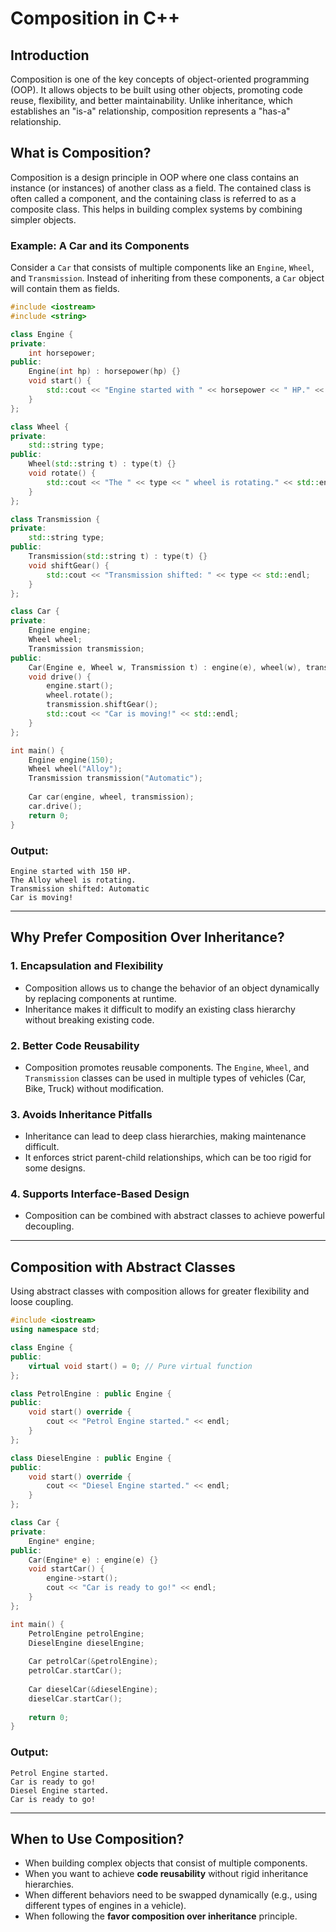 # Composition in C++

## Introduction

Composition is one of the key concepts of object-oriented programming (OOP). It allows objects to be built using other objects, promoting code reuse, flexibility, and better maintainability. Unlike inheritance, which establishes an "is-a" relationship, composition represents a "has-a" relationship.

## What is Composition?

Composition is a design principle in OOP where one class contains an instance (or instances) of another class as a field. The contained class is often called a component, and the containing class is referred to as a composite class. This helps in building complex systems by combining simpler objects.

### Example: A Car and its Components

Consider a `Car` that consists of multiple components like an `Engine`, `Wheel`, and `Transmission`. Instead of inheriting from these components, a `Car` object will contain them as fields.

```cpp
#include <iostream>
#include <string>

class Engine {
private:
    int horsepower;
public:
    Engine(int hp) : horsepower(hp) {}
    void start() {
        std::cout << "Engine started with " << horsepower << " HP." << std::endl;
    }
};

class Wheel {
private:
    std::string type;
public:
    Wheel(std::string t) : type(t) {}
    void rotate() {
        std::cout << "The " << type << " wheel is rotating." << std::endl;
    }
};

class Transmission {
private:
    std::string type;
public:
    Transmission(std::string t) : type(t) {}
    void shiftGear() {
        std::cout << "Transmission shifted: " << type << std::endl;
    }
};

class Car {
private:
    Engine engine;
    Wheel wheel;
    Transmission transmission;
public:
    Car(Engine e, Wheel w, Transmission t) : engine(e), wheel(w), transmission(t) {}
    void drive() {
        engine.start();
        wheel.rotate();
        transmission.shiftGear();
        std::cout << "Car is moving!" << std::endl;
    }
};

int main() {
    Engine engine(150);
    Wheel wheel("Alloy");
    Transmission transmission("Automatic");
    
    Car car(engine, wheel, transmission);
    car.drive();
    return 0;
}
```

### Output:
```
Engine started with 150 HP.
The Alloy wheel is rotating.
Transmission shifted: Automatic
Car is moving!
```

---

## Why Prefer Composition Over Inheritance?

### 1. **Encapsulation and Flexibility**
   - Composition allows us to change the behavior of an object dynamically by replacing components at runtime.
   - Inheritance makes it difficult to modify an existing class hierarchy without breaking existing code.

### 2. **Better Code Reusability**
   - Composition promotes reusable components. The `Engine`, `Wheel`, and `Transmission` classes can be used in multiple types of vehicles (Car, Bike, Truck) without modification.

### 3. **Avoids Inheritance Pitfalls**
   - Inheritance can lead to deep class hierarchies, making maintenance difficult.
   - It enforces strict parent-child relationships, which can be too rigid for some designs.

### 4. **Supports Interface-Based Design**
   - Composition can be combined with abstract classes to achieve powerful decoupling.

---

## Composition with Abstract Classes

Using abstract classes with composition allows for greater flexibility and loose coupling.

```cpp
#include <iostream>
using namespace std;

class Engine {
public:
    virtual void start() = 0; // Pure virtual function
};

class PetrolEngine : public Engine {
public:
    void start() override {
        cout << "Petrol Engine started." << endl;
    }
};

class DieselEngine : public Engine {
public:
    void start() override {
        cout << "Diesel Engine started." << endl;
    }
};

class Car {
private:
    Engine* engine;
public:
    Car(Engine* e) : engine(e) {}
    void startCar() {
        engine->start();
        cout << "Car is ready to go!" << endl;
    }
};

int main() {
    PetrolEngine petrolEngine;
    DieselEngine dieselEngine;
    
    Car petrolCar(&petrolEngine);
    petrolCar.startCar();
    
    Car dieselCar(&dieselEngine);
    dieselCar.startCar();
    
    return 0;
}
```

### Output:
```
Petrol Engine started.
Car is ready to go!
Diesel Engine started.
Car is ready to go!
```

---

## When to Use Composition?

- When building complex objects that consist of multiple components.
- When you want to achieve **code reusability** without rigid inheritance hierarchies.
- When different behaviors need to be swapped dynamically (e.g., using different types of engines in a vehicle).
- When following the **favor composition over inheritance** principle.
